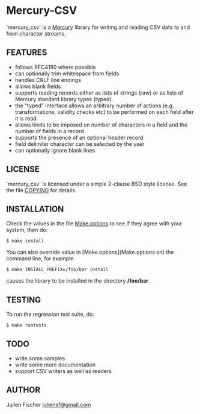 # Mercury-CSV

'mercury_csv' is a [Mercury](http://www.mercurylang.org) library for writing
and reading CSV data to and from character streams.

## FEATURES

* follows RFC4180 where possible
* can optionally trim whitespace from fields
* handles CRLF line endings
* allows blank fields
* supports reading records either as lists of strings (raw)
  or as lists of Mercury standard library types (typed).
* the "typed" interface allows an arbitrary number of actions
  (e.g. transformations, validity checks etc) to be performed on
  each field after it is read.
* allows limits to be imposed on number of characters in a field
  and the number of fields in a record
* supports the presence of an optional header record
* field delimiter character can be selected by the user
* can optionally ignore blank lines


## LICENSE

'mercury_csv' is licensed under a simple 2-clause BSD style license.
See the file [COPYING](COPYING) for details. 


## INSTALLATION

Check the values in the file [Make.options](Make.options) to see if they agree
with your system, then do:


    $ make install


You can also override value in [Make.options](Make.options on) the command
line, for example

    $ make INSTALL_PREFIX=/foo/bar install

causes the library to be installed in the directory **/foo/bar**.


## TESTING

To run the regression test suite, do:

    $ make runtests


## TODO

* write some samples
* write some more documentation
* support CSV writers as well as readers


## AUTHOR

Julien Fischer <juliensf@gmail.com>
